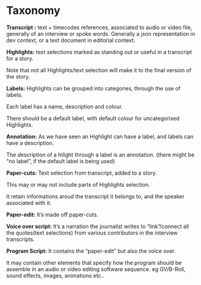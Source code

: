 # Taxonomy

**Transcript :** text + timecodes references, associated to audio or video file, generally of an interview or spoke words. Generally a json representation in dev context, or a text document in editorial context.

**Highlights:** text selections marked as standing out or useful in a transcript for a story. 

Note that not all Highlights/text selection will make it to the final version of the story.

**Labels:** Highlights can be grouped into categories, through the use of labels.

Each label has a name, description and colour. 

There should be a default label, with default colour for uncategorised Highlights.

**Annotation:** As we have seen an Highlight can have a label, and labels can have a description.

The  description of a hilight through a label is an annotation. (there might be “no label”, if the default label is being used)

**Paper-cuts:** Text selection from transcript, added to a story.

This may or may not include parts of Highlights selection. 

It retain informations aroud the transcript it belongs to, and the speaker associated with it.

**Paper-edit:** It’s made off paper-cuts.

**Voice over script:** It’s a narration the journalist writes to “link”/connect all the quotes(text selections) from various contributors in the interview transcripts.

**Program Script:** It contains the “paper-edit” but also the voice over. 

It may contain other elements that specify how the program should be assemble in an audio or video editing software sequence. eg GV/B-Roll, sound effects, images, animations etc..
